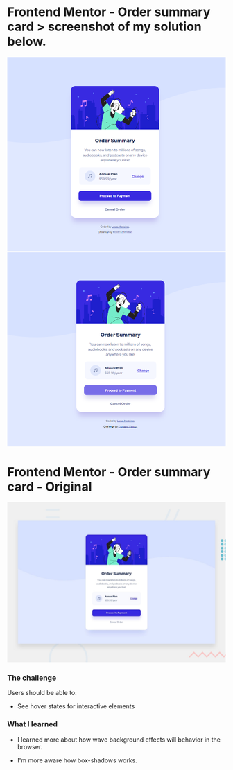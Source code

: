 # Frontend Mentor - Order summary card > screenshot of my solution below.

![order-screenshot](./order-summary.png)
![order-screenshot](./order-summary-active.png)

# Frontend Mentor - Order summary card - Original

![Design preview for the Order summary card coding challenge](./design/desktop-preview.jpg)

### The challenge

Users should be able to:

- See hover states for interactive elements

### What I learned

- I learned more about how wave background effects will behavior in the browser. 

- I'm more aware how box-shadows works.